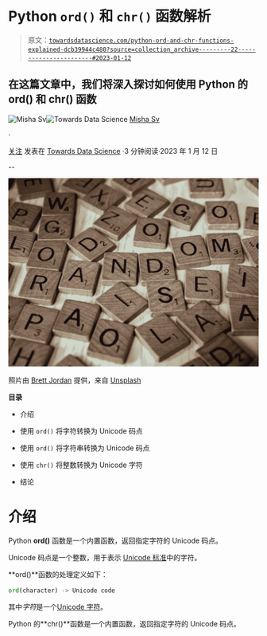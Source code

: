 # Python `ord()` 和 `chr()` 函数解析

> 原文：[`towardsdatascience.com/python-ord-and-chr-functions-explained-dcb39944c480?source=collection_archive---------22-----------------------#2023-01-12`](https://towardsdatascience.com/python-ord-and-chr-functions-explained-dcb39944c480?source=collection_archive---------22-----------------------#2023-01-12)

## 在这篇文章中，我们将深入探讨如何使用 Python 的 **ord()** 和 **chr()** 函数

[](https://pyshark.medium.com/?source=post_page-----dcb39944c480--------------------------------)![Misha Sv](https://pyshark.medium.com/?source=post_page-----dcb39944c480--------------------------------)[](https://towardsdatascience.com/?source=post_page-----dcb39944c480--------------------------------)![Towards Data Science](https://towardsdatascience.com/?source=post_page-----dcb39944c480--------------------------------) [Misha Sv](https://pyshark.medium.com/?source=post_page-----dcb39944c480--------------------------------)

·

[关注](https://medium.com/m/signin?actionUrl=https%3A%2F%2Fmedium.com%2F_%2Fsubscribe%2Fuser%2F685c2995a8e&operation=register&redirect=https%3A%2F%2Ftowardsdatascience.com%2Fpython-ord-and-chr-functions-explained-dcb39944c480&user=Misha+Sv&userId=685c2995a8e&source=post_page-685c2995a8e----dcb39944c480---------------------post_header-----------) 发表在 [Towards Data Science](https://towardsdatascience.com/?source=post_page-----dcb39944c480--------------------------------) ·3 分钟阅读·2023 年 1 月 12 日

--

[](https://medium.com/m/signin?actionUrl=https%3A%2F%2Fmedium.com%2F_%2Fbookmark%2Fp%2Fdcb39944c480&operation=register&redirect=https%3A%2F%2Ftowardsdatascience.com%2Fpython-ord-and-chr-functions-explained-dcb39944c480&source=-----dcb39944c480---------------------bookmark_footer-----------)![](img/a8dd2b58383572c073c66cfb43419c4c.png)

照片由 [Brett Jordan](https://unsplash.com/fr/@brett_jordan?utm_source=unsplash&utm_medium=referral&utm_content=creditCopyText) 提供，来自 [Unsplash](https://unsplash.com/photos/7PYqjNzvrc4?utm_source=unsplash&utm_medium=referral&utm_content=creditCopyText)

**目录**

+   介绍

+   使用 `ord()` 将字符转换为 Unicode 码点

+   使用 `ord()` 将字符串转换为 Unicode 码点

+   使用 `chr()` 将整数转换为 Unicode 字符

+   结论

# 介绍

Python **ord()** 函数是一个内置函数，返回指定字符的 Unicode 码点。

Unicode 码点是一个整数，用于表示 [Unicode 标准](https://unicode.org/standard/standard.html)中的字符。

**ord()**函数的处理定义如下：

```py
ord(character) -> Unicode code
```

其中*字符*是一个[Unicode 字符](https://en.wikipedia.org/wiki/List_of_Unicode_characters)。

Python 的**chr()**函数是一个内置函数，返回指定字符的 Unicode 码点。
